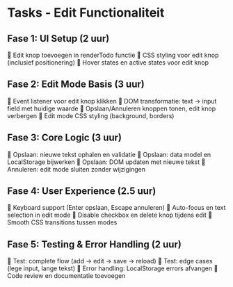 # Tasks - Edit Functionaliteit 

## Fase 1: UI Setup (2 uur)
🔲 Edit knop toevoegen in renderTodo functie
🔲 CSS styling voor edit knop (inclusief positionering)
🔲 Hover states en active states voor edit knop

## Fase 2: Edit Mode Basis (3 uur)
🔲 Event listener voor edit knop klikken
🔲 DOM transformatie: text → input field met huidige waarde
🔲 Opslaan/Annuleren knoppen tonen, edit knop verbergen
🔲 Edit mode CSS styling (background, borders)

## Fase 3: Core Logic (3 uur)
🔲 Opslaan: nieuwe tekst ophalen en validatie
🔲 Opslaan: data model en LocalStorage bijwerken
🔲 Opslaan: DOM updaten met nieuwe tekst
🔲 Annuleren: edit mode sluiten zonder wijzigingen

## Fase 4: User Experience (2.5 uur)
🔲 Keyboard support (Enter opslaan, Escape annuleren)
🔲 Auto-focus en text selection in edit mode
🔲 Disable checkbox en delete knop tijdens edit
🔲 Smooth CSS transitions tussen modes

## Fase 5: Testing & Error Handling (2 uur)
🔲 Test: complete flow (add → edit → save → reload)
🔲 Test: edge cases (lege input, lange tekst)
🔲 Error handling: LocalStorage errors afvangen
🔲 Code review en documentatie toevoegen